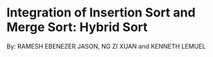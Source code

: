# Integration of Insertion Sort and Merge Sort: Hybrid Sort

By: RAMESH EBENEZER JASON, NG ZI XUAN and KENNETH LEMUEL
